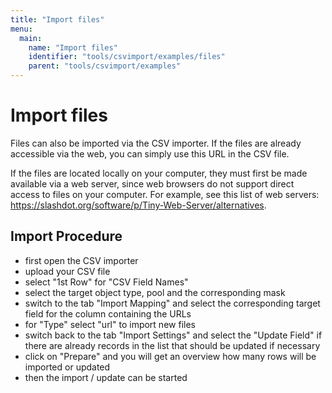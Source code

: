 ```yaml
---
title: "Import files"
menu:
  main:
    name: "Import files"
    identifier: "tools/csvimport/examples/files"
    parent: "tools/csvimport/examples"
---
```

# Import files

Files can also be imported via the CSV importer. If the files are already accessible via the web, you can simply use this URL in the CSV file.

If the files are located locally on your computer, they must first be made available via a web server, since web browsers do not support direct access to files on your computer. For example, see this list of web servers: https://slashdot.org/software/p/Tiny-Web-Server/alternatives.

## Import Procedure
- first open the CSV importer 
- upload your CSV file 
- select "1st Row" for "CSV Field Names" 
- select the target object type, pool and the corresponding mask 
- switch to the tab "Import Mapping" and select the corresponding target field for the column containing the URLs 
- for "Type" select "url" to import new files 
- switch back to the tab "Import Settings" and select the "Update Field" if there are already records in the list that should be updated if necessary 
- click on "Prepare" and you will get an overview how many rows will be imported or updated 
- then the import / update can be started